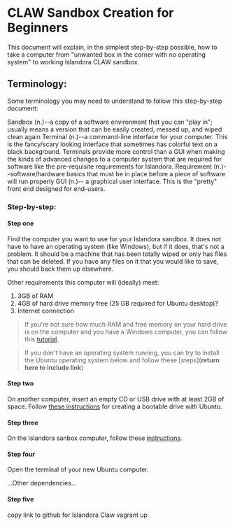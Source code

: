 # CLAW Sandbox Creation for Beginners

This document will explain, in the simplest step-by-step possible, how to take a computer from "unwanted box in the corner with no operating system" to working Islandora CLAW sandbox.

## Terminology:
Some terminology you may need to understand to follow this step-by-step document:

Sandbox (n.)--a copy of a software environment that you can "play in"; usually means a version that can be easily created, 
messed up, and wiped clean again
Terminal (n.)--a command-line interface for your computer. This is the fancy/scary looking interface that sometimes has 
colorful text on a black background. Terminals provide more control than a GUI when making the kinds of advanced changes to
a computer system that are required for software like the pre-requisite requirements for Islandora.
Requirement (n.)--software/hardware basics that must be in place before a piece of software will run properly
GUI (n.)-- a graphical user interface. This is the "pretty" front end designed for end-users.

### Step-by-step:
#### Step one

Find the computer you want to use for your Islandora sandbox. It does not have to have an operating system (like Windows),
but if it does, that's not a problem. It should be a machine that has been totally wiped or only has files that can be deleted. If you have any files on it that you would like to save, you should back them up elsewhere. 

  Other requirements this computer will (ideally) meet:
  1. 3GB of RAM
  2. 4GB of hard drive memory free (25 GB required for Ubuntu desktop)?
  3. Internet connection
  
  >If you're not sure how much RAM and free memory on your hard drive is on the computer and you have a Windows computer, you can follow this [tutorial](https://www.computerhope.com/issues/ch000149.htm).

  >If you don't have an operating system running, you can try to install the Ubuntu operating system below and follow these [steps](**return here to include link**)

#### Step two

On another computer, insert an empty CD or USB drive with at least 2GB of space. Follow [these instructions](https://tutorials.ubuntu.com/tutorial/tutorial-create-a-usb-stick-on-windows#0) for creating a bootable drive with Ubuntu.

#### Step three

On the Islandora sanbox computer, follow these [instructions](https://tutorials.ubuntu.com/tutorial/tutorial-install-ubuntu-desktop#0).

#### Step four

Open the terminal of your new Ubuntu computer. 

...Other dependencies...

#### Step five

copy link to github for Islandora Claw
vagrant up

